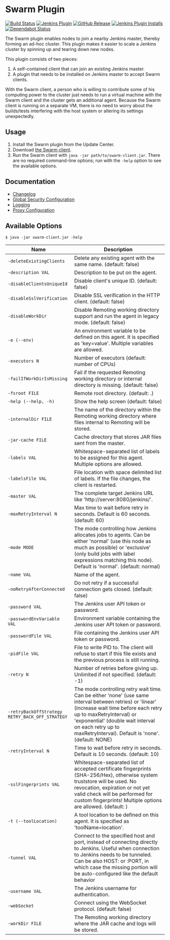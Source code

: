 # Swarm Plugin

[![Build Status](https://ci.jenkins.io/buildStatus/icon?job=Plugins/swarm-plugin/master)](https://ci.jenkins.io/job/Plugins/job/swarm-plugin/job/master/)
[![Jenkins Plugin](https://img.shields.io/jenkins/plugin/v/swarm.svg)](https://plugins.jenkins.io/swarm/)
[![GitHub Release](https://img.shields.io/github/release/jenkinsci/swarm-plugin.svg?label=changelog)](https://github.com/jenkinsci/swarm-plugin/releases/latest)
[![Jenkins Plugin Installs](https://img.shields.io/jenkins/plugin/i/swarm.svg?color=blue)](https://plugins.jenkins.io/swarm/)
[![Dependabot Status](https://api.dependabot.com/badges/status?host=github&repo=jenkinsci/swarm-plugin)](https://dependabot.com)

The Swarm plugin enables nodes to join a nearby Jenkins master, thereby
forming an ad-hoc cluster. This plugin makes it easier to scale a Jenkins
cluster by spinning up and tearing down new nodes.

This plugin consists of two pieces:

 1. A self-contained client that can join an existing Jenkins master.
 2. A plugin that needs to be installed on Jenkins master to accept
    Swarm clients.

With the Swarm client, a person who is willing to contribute some of his
computing power to the cluster just needs to run a virtual machine with
the Swarm client and the cluster gets an additional agent. Because the
Swarm client is running on a separate VM, there is no need to worry
about the builds/tests interfering with the host system or altering its
settings unexpectedly.

## Usage

 1. Install the Swarm plugin from the Update Center.
 2. Download [the Swarm
    client](https://repo.jenkins-ci.org/releases/org/jenkins-ci/plugins/swarm-client/).
 3. Run the Swarm client with `java -jar path/to/swarm-client.jar`.
    There are no required command-line options; run with the `-help`
    option to see the available options.

## Documentation

* [Changelog](CHANGELOG.md)
* [Global Security Configuration](docs/security.md)
* [Logging](docs/logging.md)
* [Proxy Configuration](docs/proxy.md)

## Available Options

`$ java -jar swarm-client.jar -help`

Name                                            | Description
-|-
`-deleteExistingClients`                        | Delete any existing agent with the same name. (default: false)
`-description VAL`                              | Description to be put on the agent.
`-disableClientsUniqueId`                       | Disable client's unique ID. (default: false)
`-disableSslVerification`                       | Disable SSL verification in the HTTP client. (default: false)
`-disableWorkDir`                               | Disable Remoting working directory support and run the agent in legacy mode. (default: false)
`-e (--env)`                                    | An environment variable to be defined on this agent. It is specified as 'key=value'. Multiple variables are allowed.
`-executors N`                                  | Number of executors (default: number of CPUs)
`-failIfWorkDirIsMissing`                       | Fail if the requested Remoting working directory or internal directory is missing. (default: false)
`-fsroot FILE`                                  | Remote root directory. (default: .)
`-help (--help, -h)`                            | Show the help screen (default: false)
`-internalDir FILE`                             | The name of the directory within the Remoting working directory where files internal to Remoting will be stored.
`-jar-cache FILE`                               | Cache directory that stores JAR files sent from the master.
`-labels VAL`                                   | Whitespace-separated list of labels to be assigned for this agent. Multiple options are allowed.
`-labelsFile VAL`                               | File location with space delimited list of labels.  If the file changes, the client is restarted.
`-master VAL`                                   | The complete target Jenkins URL like 'http://server:8080/jenkins/'.
`-maxRetryInterval N`                           | Max time to wait before retry in seconds. Default is 60 seconds. (default: 60)
`-mode MODE`                                    | The mode controlling how Jenkins allocates jobs to agents. Can be either 'normal' (use this node as much as possible) or 'exclusive' (only build jobs with label expressions matching this node). Default is 'normal'. (default: normal)
`-name VAL`                                     | Name of the agent.
`-noRetryAfterConnected`                        | Do not retry if a successful connection gets closed. (default: false)
`-password VAL`                                 | The Jenkins user API token or password.
`-passwordEnvVariable VAL`                      | Environment variable containing the Jenkins user API token or password.
`-passwordFile VAL`                             | File containing the Jenkins user API token or password.
`-pidFile VAL`                                  | File to write PID to. The client will refuse to start if this file exists and the previous process is still running.
`-retry N`                                      | Number of retries before giving up. Unlimited if not specified. (default: -1)
`-retryBackOffStrategy RETRY_BACK_OFF_STRATEGY` | The mode controlling retry wait time. Can be either 'none' (use same interval between retries) or 'linear' (increase wait time before each retry up to maxRetryInterval) or 'exponential' (double wait interval on each retry up to maxRetryInterval). Default is 'none'. (default: NONE)
`-retryInterval N`                              | Time to wait before retry in seconds. Default is 10 seconds. (default: 10)
`-sslFingerprints VAL`                          | Whitespace-separated list of accepted certificate fingerprints (SHA-256/Hex), otherwise system truststore will be used. No revocation, expiration or not yet valid check will be performed for custom fingerprints! Multiple options are allowed. (default: )
`-t (--toolLocation)`                           | A tool location to be defined on this agent. It is specified as 'toolName=location'.
`-tunnel VAL`                                   | Connect to the specified host and port, instead of connecting directly to Jenkins. Useful when connection to Jenkins needs to be tunneled. Can be also HOST: or :PORT, in which case the missing portion will be auto-configured like the default behavior
`-username VAL`                                 | The Jenkins username for authentication.
`-webSocket`                                    | Connect using the WebSocket protocol. (default: false)
`-workDir FILE`                                 | The Remoting working directory where the JAR cache and logs will be stored.
